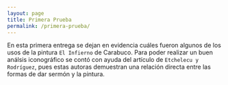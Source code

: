 ```yaml
---
layout: page
title: Primera Prueba
permalink: /primera-prueba/
---
```

En esta primera entrega se dejan en evidencia cuáles fueron algunos de los usos de la pintura `El Infierno` de Carabuco. Para poder realizar un buen análsis iconográfico se contó con ayuda del artículo de `Etchelecu y Rodríguez`, pues estas autoras demuestran una relación directa entre las formas de dar sermón y la pintura. 

